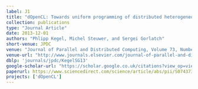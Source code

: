 ```yaml
---
label: J1
title: "dOpenCL: Towards uniform programming of distributed heterogeneous multi-/many-core systems"
collection: publications
type: "Journal Article"
date: 2013-12-01
authors: "Phlipp Kegel, Michel Steuwer, and Sergei Gorlatch"
short-venue: JPDC
venue: "Journal of Parallel and Distributed Computing, Volume 73, Number 12, December 2013"
venue-url: "http://www.journals.elsevier.com/journal-of-parallel-and-distributed-computing/"
dblp: 'journals/jpdc/KegelSG13'
google-scholar-url: "https://scholar.google.co.uk/citations?view_op=view_citation&hl=en&user=XdXJRZEAAAAJ&citation_for_view=XdXJRZEAAAAJ:UeHWp8X0CEIC"
paperurl: https://www.sciencedirect.com/science/article/abs/pii/S0743731513001597?via%3Dihub
projects: ['dOpenCL']
---
```

